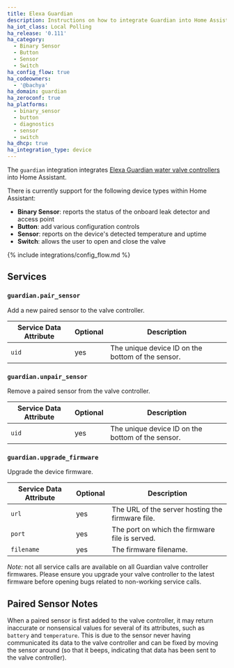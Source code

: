 ```yaml
---
title: Elexa Guardian
description: Instructions on how to integrate Guardian into Home Assistant.
ha_iot_class: Local Polling
ha_release: '0.111'
ha_category:
  - Binary Sensor
  - Button
  - Sensor
  - Switch
ha_config_flow: true
ha_codeowners:
  - '@bachya'
ha_domain: guardian
ha_zeroconf: true
ha_platforms:
  - binary_sensor
  - button
  - diagnostics
  - sensor
  - switch
ha_dhcp: true
ha_integration_type: device
---
```


The `guardian` integration integrates
[Elexa Guardian water valve controllers](https://getguardian.com) into Home Assistant.

There is currently support for the following device types within Home Assistant:

- **Binary Sensor**: reports the status of the onboard leak detector and access point
- **Button**: add various configuration controls
- **Sensor**: reports on the device's detected temperature and uptime
- **Switch**: allows the user to open and close the valve

{% include integrations/config_flow.md %}

## Services

### `guardian.pair_sensor`

Add a new paired sensor to the valve controller.

| Service Data Attribute | Optional | Description                                      |
| ---------------------- | -------- | ------------------------------------------------ |
| `uid`                    | yes      | The unique device ID on the bottom of the sensor.|

### `guardian.unpair_sensor`

Remove a paired sensor from the valve controller.

| Service Data Attribute | Optional | Description                                      |
| ---------------------- | -------- | ------------------------------------------------ |
| `uid`                    | yes      | The unique device ID on the bottom of the sensor.|

### `guardian.upgrade_firmware`

Upgrade the device firmware.

| Service Data Attribute | Optional | Description                                      |
| ---------------------- | -------- | ------------------------------------------------ |
| `url`                    | yes      | The URL of the server hosting the firmware file. |
| `port`                   | yes      | The port on which the firmware file is served.   |
| `filename`               | yes      | The firmware filename.                           |

*Note:* not all service calls are available on all Guardian valve controller firmwares.
Please ensure you upgrade your valve controller to the latest firmware before opening
bugs related to non-working service calls.

## Paired Sensor Notes

When a paired sensor is first added to the valve controller, it may return inaccurate or
nonsensical values for several of its attributes, such as `battery` and `temperature`. This
is due to the sensor never having communicated its data to the valve controller and can
be fixed by moving the sensor around (so that it beeps, indicating that data has been
sent to the valve controller).
